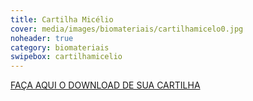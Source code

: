 ```yaml
---
title: Cartilha Micélio
cover: media/images/biomateriais/cartilhamicelo0.jpg
noheader: true
category: biomateriais
swipebox: cartilhamicelio
---
```




[FAÇA AQUI O DOWNLOAD DE SUA CARTILHA](/media/images/biomateriais/cartilha_micelio.png)